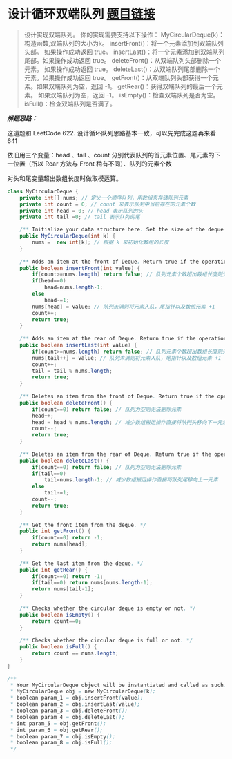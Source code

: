 ﻿# 设计循环双端队列 [题目链接](https://leetcode-cn.com/problems/design-circular-deque/)
> 设计实现双端队列。
>你的实现需要支持以下操作：
>MyCircularDeque(k)：构造函数,双端队列的大小为k。
>insertFront()：将一个元素添加到双端队列头部。 如果操作成功返回 true。
>insertLast()：将一个元素添加到双端队列尾部。如果操作成功返回 true。
>deleteFront()：从双端队列头部删除一个元素。 如果操作成功返回 true。
>deleteLast()：从双端队列尾部删除一个元素。如果操作成功返回 true。
>getFront()：从双端队列头部获得一个元素。如果双端队列为空，返回 -1。
>getRear()：获得双端队列的最后一个元素。 如果双端队列为空，返回 -1。
>isEmpty()：检查双端队列是否为空。
>isFull()：检查双端队列是否满了。

***解题思路：***

这道题和 LeetCode 622. 设计循环队列思路基本一致，可以先完成这题再来看 641

依旧用三个变量：head 、tail 、count 分别代表队列的首元素位置、尾元素的下一位置（所以 Rear 方法与 Front 稍有不同）、队列的元素个数

对头和尾变量超出数组长度时做取模运算。
```java
class MyCircularDeque {
    private int[] nums; // 定义一个顺序队列，用数组来存储队列元素
    private int count = 0; // count 来表示队列中当前存在的元素个数
    private int head = 0; // head 表示队列的头
    private int tail =0; // tail 表示队列的尾

    /** Initialize your data structure here. Set the size of the deque to be k. */
    public MyCircularDeque(int k) {
        nums =  new int[k]; // 根据 k 来初始化数组的长度
    }
    
    /** Adds an item at the front of Deque. Return true if the operation is successful. */
    public boolean insertFront(int value) {
        if(count>=nums.length) return false; // 队列元素个数超出数组长度则无法再入队
        if(head==0)
            head=nums.length-1;
        else
            head-=1;
        nums[head] = value; // 队列未满则将元素入队，尾指针以及数组元素 +1
        count++;
        return true;
    }
    
    /** Adds an item at the rear of Deque. Return true if the operation is successful. */
    public boolean insertLast(int value) {
        if(count>=nums.length) return false; // 队列元素个数超出数组长度则无法再入队
        nums[tail++] = value; // 队列未满则将元素入队，尾指针以及数组元素 +1
        count++;
        tail = tail % nums.length;
        return true;
    }
    
    /** Deletes an item from the front of Deque. Return true if the operation is successful. */
    public boolean deleteFront() {
        if(count==0) return false; // 队列为空则无法删除元素
        head++;
        head = head % nums.length; // 减少数组搬运操作直接将队列头移向下一元素
        count--;
        return true;
    }
    
    /** Deletes an item from the rear of Deque. Return true if the operation is successful. */
    public boolean deleteLast() {
        if(count==0) return false; // 队列为空则无法删除元素
        if(tail==0)
            tail=nums.length-1; // 减少数组搬运操作直接将队列尾移向上一元素
        else
            tail-=1;
        count--;
        return true;
    }
    
    /** Get the front item from the deque. */
    public int getFront() {
        if(count==0) return -1;
        return nums[head]; 
    }
    
    /** Get the last item from the deque. */
    public int getRear() {
        if(count==0) return -1;
        if(tail==0) return nums[nums.length-1];
        return nums[tail-1];
    }
    
    /** Checks whether the circular deque is empty or not. */
    public boolean isEmpty() {
        return count==0;
    }
    
    /** Checks whether the circular deque is full or not. */
    public boolean isFull() {
        return count == nums.length;
    }
}

/**
 * Your MyCircularDeque object will be instantiated and called as such:
 * MyCircularDeque obj = new MyCircularDeque(k);
 * boolean param_1 = obj.insertFront(value);
 * boolean param_2 = obj.insertLast(value);
 * boolean param_3 = obj.deleteFront();
 * boolean param_4 = obj.deleteLast();
 * int param_5 = obj.getFront();
 * int param_6 = obj.getRear();
 * boolean param_7 = obj.isEmpty();
 * boolean param_8 = obj.isFull();
 */
```

